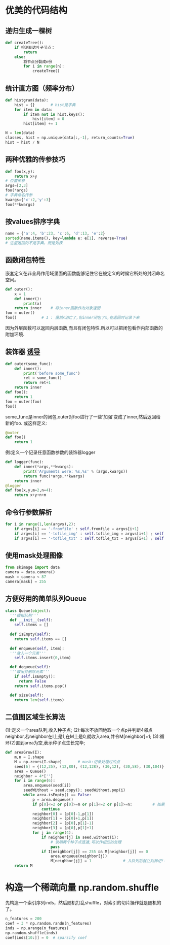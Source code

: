 # 优美的代码结构

## 递归生成一棵树
```python
def createTree():
    if 检测到达叶子节点：
        return
    else:
        将节点分裂成n份
        for i in range(n):
            createTree()
```

## 统计直方图（频率分布）
```python
def histgram(data):
    hist = {}       # hist是字典
    for item in data:
        if item not in hist.keys():
            hist[item] = 0
        hist[item] += 1
```
```python
N = len(data)
classes, hist = np.unique(data[:,-1], return_counts=True)
hist = hist / N
```

## 两种优雅的传参技巧
```python
def foo(x,y):
    return x+y
# 位置传参
args=[2,3]
foo(*args)
# 字典命名传参
kwargs={'x':2,'y':3}
foo(**kwargs)
```

## 按values排序字典
```python
name = {'a':4, 'b':23, 'c':6, 'd':13, 'e':2}
sorted(name.items(), key=lambda e: e[1], reverse=True)
# 这里返回的不是字典，而是列表
```

## 函数闭包特性
嵌套定义在非全局作用域里面的函数能够记住它在被定义的时候它所处的封闭命名空间。
```python
def outer():
	x = 1
	def inner():
		print(x)
	return inner	# 将inner函数作为对象返回
foo = outer()
foo()			# 1 : 虽然x消亡了,但inner闭包了x,在返回时记录下来
```
因为外层函数可以返回内层函数,而且有闭包特性.所以可以把闭包看作内部函数的附加环境.

## 装饰器 [诱导](http://python.jobbole.com/81683/)
```python
def outer(some_func):
	def inner():
		print('before some_func')
		ret = some_func()
		return ret+1
	return inner
def foo():
	return 1
foo = outer(foo)
foo()
```
some_func是inner的闭包,outer对foo进行了一些'加强'变成了inner,然后返回给新的foo.
或这样定义:
```python
@outer
def foo()
	return 1
```
例:定义一个记录任意函数参数的装饰器logger
```python
def logger(func):
    def inner(*args,**kwargs):
        print('Arguments were: %s,%s' % (args,kwargs))
        return func(*args,**kwargs)
    return inner
@logger
def foo(x,y,m=2,n=4):
    return x+y+n+m
```



## 命令行参数解析
```python
for i in range(1,len(argvs),2):
	if argvs[i] == '-fromfile' : self.fromfile = argvs[i+1]
	if argvs[i] == '-tofile_img' : self.tofile_img = argvs[i+1] ; self.filewrite_img = True
	if argvs[i] == '-tofile_txt' : self.tofile_txt = argvs[i+1] ; self.filewrite_txt = True
```

## 使用mask处理图像
```python
from skimage import data
camera = data.camera()
mask = camera < 87
camera[mask] = 255
```

## 方便好用的简单队列Queue
```python
class Queue(object):
  '''模拟队列'''
  def __init__(self):
    self.items = []
  
  def isEmpty(self):
    return self.items == []
  
  def enqueue(self, item):
  '''放入一个元素'''
    self.items.insert(0,item)

  def dequeue(self):
  '''取出并删除元素'''
    if self.isEmpty():
      return False
    return self.items.pop()

  def size(self):
    return len(self.items)
```

## 二值图区域生长算法
(1):定义一个area队列,收入种子点; 
(2):每次不放回地取一个点p并判断4邻点neighbor,若neighbor在I上是1,在M上是0,就收入area,并令M[neighbor]=1; 
(3):循环(2)直到area为空,表示种子点生长完毕;
```python
def areaGrow(I):
    m,n = I.shape
    M = np.zeors(I.shape)		# mask:记录处理过的点
	seed[6] = {(12,35), (12,80), (12,128), (30,12), (30,58), (30,104)}
	area = Queue()
	neighbor = 4*['']
	for i in range(6):
		area.enqueue(seed[i])
        seedWithout = seed.copy(); seedWithout.pop(i)
		while area.isEmpty() == False:
			p = area.dequeue()
            if p[0]<=2 or p[0]>=m or p[1]<=2 or p[1]>=n:         # 如果p到了边界,就直接跳过
                continue
			neighbor[0] = (p[0]-1,p[1])
            neighbor[1] = (p[0]+1,p[1])
            neighbor[2] = (p[0],p[1]-1)
            neighbor[3] = (p[0],p[1]+1)
			for j in range(4):
				if neighbor[j] in seed.without(i):
					# 说明两个种子点连通,可以作相应的处理
                    pass
				if I[neighbor[j]] == 255 && M[neighbor[j]] == 0
					area.enqueue(neighbor[j])
					M[neighbor[j]] = 1				# 入队列后就立刻标记!!
	return M
```

# 构造一个稀疏向量 np.random.shuffle
先构造一个索引序列inds，然后随机打乱shuffle，对索引的切片操作就是随机的了。
```python
n_features = 200
coef = 3 * np.random.randn(n_features)
inds = np.arange(n_features)
np.random.shuffle(inds)
coef[inds[10:]] = 0  # sparsify coef
```